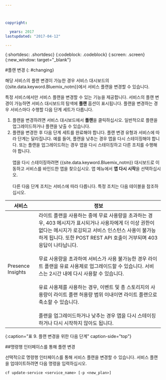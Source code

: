 ```yaml
---



copyright:

  years: 2017
lastupdated: "2017-04-12"

---
```


{:shortdesc: .shortdesc}
{:codeblock: .codeblock}
{:screen: .screen}
{:new_window: target="_blank"}

#플랜 변경
{: #changing}

해당 서비스의 플랜 변경이 가능한 경우 서비스 대시보드의 {{site.data.keyword.Bluemix_notm}}에서 서비스 플랜을 변경할 수 있습니다.

특정 서비스에서만 서비스 플랜을 변경할 수 있는 기능을 제공합니다. 서비스의 플랜 변경이 가능하면 서비스 대시보드의 탐색에 **플랜** 옵션이 표시됩니다. 플랜을 변경하는 경우 서비스마다 수행할 다음 단계 세트가 다릅니다. 

1. 플랜을 변경하려면 서비스 대시보드에서 **플랜**을 클릭하십시오. 일반적으로 플랜을 업그레이드하거나 플랜을 낮출 수 있습니다.
2. 플랜을 변경한 후 다음 단계 세트를 완료해야 합니다. 플랜 변경 유형과 서비스에 따라 단계는 달라집니다. 예를 들어, 플랜을 낮추는 경우 앱을 다시 스테이징해야 합니다. 또는 플랜을 업그레이드하는 경우 앱을 다시 스테이징하고 다른 조치를 수행해야 합니다. <br/><br/>앱을 다시 스테이징하려면 {{site.data.keyword.Bluemix_notm}} 대시보드로 이동하고 서비스를 바인드한 앱을 찾으십시오. 앱 메뉴에서 **앱 다시 시작**을 선택하십시오.<br/><br/>다른 다음 단계 조치는 서비스에 따라 다릅니다. 특정 조치는 다음 테이블을 참조하십시오.

|서비스|	정보|
|--------|-------------|
|Presence Insights 	|라이트 플랜을 사용하는 중에 무료 사용량을 초과하는 경우, 403 메시지가 표시되거나 사용자에게 더 이상 권한이 없다는 메시지가 로깅되고 서비스 인스턴스 사용이 불가능하게 됩니다. 또한 POST REST API 호출이 거부되며 403 응답이 나타납니다.<br/><br/>무료 사용량을 초과하여 서비스가 사용 불가능한 경우 라이트 플랜을 유료 사용제로 업그레이드할 수 있습니다. 서비스는 2시간 내에 다시 사용할 수 있습니다.<br/><br/>유료 사용제를 사용하는 경우, 이벤트 및 총 스토리지의 사용량이 라이트 플랜 허용량 범위 이내이면 라이트 플랜으로 축소할 수 있습니다.<br/><br/>플랜을 업그레이드하거나 낮추는 경우 앱을 다시 스테이징하거나 다시 시작하지 않아도 됩니다.|
{:caption="표 9. 플랜 변경을 위한 다음 단계" caption-side="top"}

##명령행 인터페이스를 통해 플랜 변경

선택적으로 명령행 인터페이스를 통해 서비스 플랜을 변경할 수 있습니다. 
서비스 플랜을 업데이트하려면 다음 명령을 입력하십시오. 
```
cf update-service <service_name> [-p <new_plan>]
```
